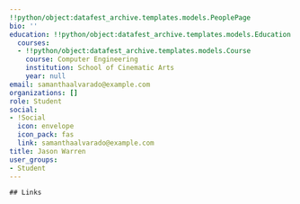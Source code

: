 ```yaml
---
!!python/object:datafest_archive.templates.models.PeoplePage
bio: ''
education: !!python/object:datafest_archive.templates.models.Education
  courses:
  - !!python/object:datafest_archive.templates.models.Course
    course: Computer Engineering
    institution: School of Cinematic Arts
    year: null
email: samanthaalvarado@example.com
organizations: []
role: Student
social:
- !Social
  icon: envelope
  icon_pack: fas
  link: samanthaalvarado@example.com
title: Jason Warren
user_groups:
- Student
---
```


    ## Links
    